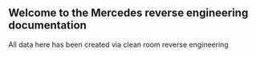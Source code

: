 ## Welcome to the Mercedes reverse engineering documentation
All data here has been created via clean room reverse engineering
